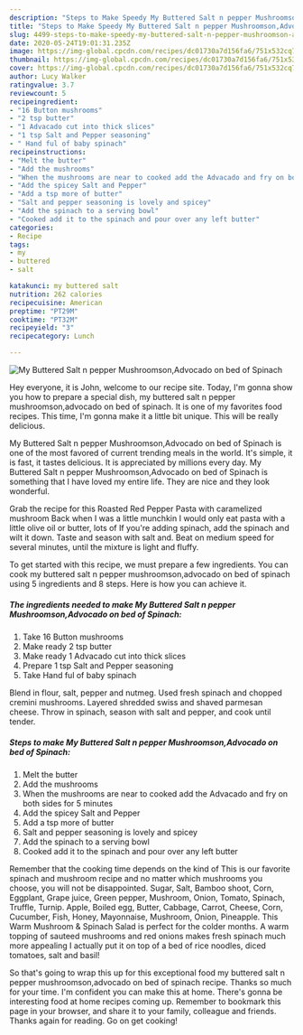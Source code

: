 ```yaml
---
description: "Steps to Make Speedy My Buttered Salt n pepper Mushroomson,Advocado on bed of Spinach"
title: "Steps to Make Speedy My Buttered Salt n pepper Mushroomson,Advocado on bed of Spinach"
slug: 4499-steps-to-make-speedy-my-buttered-salt-n-pepper-mushroomson-advocado-on-bed-of-spinach
date: 2020-05-24T19:01:31.235Z
image: https://img-global.cpcdn.com/recipes/dc01730a7d156fa6/751x532cq70/my-buttered-salt-n-pepper-mushroomsonadvocado-on-bed-of-spinach-recipe-main-photo.jpg
thumbnail: https://img-global.cpcdn.com/recipes/dc01730a7d156fa6/751x532cq70/my-buttered-salt-n-pepper-mushroomsonadvocado-on-bed-of-spinach-recipe-main-photo.jpg
cover: https://img-global.cpcdn.com/recipes/dc01730a7d156fa6/751x532cq70/my-buttered-salt-n-pepper-mushroomsonadvocado-on-bed-of-spinach-recipe-main-photo.jpg
author: Lucy Walker
ratingvalue: 3.7
reviewcount: 5
recipeingredient:
- "16 Button mushrooms"
- "2 tsp butter"
- "1 Advacado cut into thick slices"
- "1 tsp Salt and Pepper seasoning"
- " Hand ful of baby spinach"
recipeinstructions:
- "Melt the butter"
- "Add the mushrooms"
- "When the mushrooms are near to cooked add the Advacado and fry on both sides for 5 minutes"
- "Add the spicey Salt and Pepper"
- "Add a tsp more of butter"
- "Salt and pepper seasoning is lovely and spicey"
- "Add the spinach to a serving bowl"
- "Cooked add it to the spinach and pour over any left butter"
categories:
- Recipe
tags:
- my
- buttered
- salt

katakunci: my buttered salt 
nutrition: 262 calories
recipecuisine: American
preptime: "PT29M"
cooktime: "PT32M"
recipeyield: "3"
recipecategory: Lunch

---
```



![My Buttered Salt n pepper Mushroomson,Advocado on bed of Spinach](https://img-global.cpcdn.com/recipes/dc01730a7d156fa6/751x532cq70/my-buttered-salt-n-pepper-mushroomsonadvocado-on-bed-of-spinach-recipe-main-photo.jpg)

Hey everyone, it is John, welcome to our recipe site. Today, I'm gonna show you how to prepare a special dish, my buttered salt n pepper mushroomson,advocado on bed of spinach. It is one of my favorites food recipes. This time, I'm gonna make it a little bit unique. This will be really delicious.

My Buttered Salt n pepper Mushroomson,Advocado on bed of Spinach is one of the most favored of current trending meals in the world. It's simple, it is fast, it tastes delicious. It is appreciated by millions every day. My Buttered Salt n pepper Mushroomson,Advocado on bed of Spinach is something that I have loved my entire life. They are nice and they look wonderful.

Grab the recipe for this Roasted Red Pepper Pasta with caramelized mushroom Back when I was a little munchkin I would only eat pasta with a little olive oil or butter, lots of If you&#39;re adding spinach, add the spinach and wilt it down. Taste and season with salt and. Beat on medium speed for several minutes, until the mixture is light and fluffy.


To get started with this recipe, we must prepare a few ingredients. You can cook my buttered salt n pepper mushroomson,advocado on bed of spinach using 5 ingredients and 8 steps. Here is how you can achieve it.

<!--inarticleads1-->

##### The ingredients needed to make My Buttered Salt n pepper Mushroomson,Advocado on bed of Spinach:

1. Take 16 Button mushrooms
1. Make ready 2 tsp butter
1. Make ready 1 Advacado cut into thick slices
1. Prepare 1 tsp Salt and Pepper seasoning
1. Take  Hand ful of baby spinach


Blend in flour, salt, pepper and nutmeg. Used fresh spinach and chopped cremini mushrooms. Layered shredded swiss and shaved parmesan cheese. Throw in spinach, season with salt and pepper, and cook until tender. 

<!--inarticleads2-->

##### Steps to make My Buttered Salt n pepper Mushroomson,Advocado on bed of Spinach:

1. Melt the butter
1. Add the mushrooms
1. When the mushrooms are near to cooked add the Advacado and fry on both sides for 5 minutes
1. Add the spicey Salt and Pepper
1. Add a tsp more of butter
1. Salt and pepper seasoning is lovely and spicey
1. Add the spinach to a serving bowl
1. Cooked add it to the spinach and pour over any left butter


Remember that the cooking time depends on the kind of This is our favorite spinach and mushroom recipe and no matter which mushrooms you choose, you will not be disappointed. Sugar, Salt, Bamboo shoot, Corn, Eggplant, Grape juice, Green pepper, Mushroom, Onion, Tomato, Spinach, Truffle, Turnip. Apple, Boiled egg, Butter, Cabbage, Carrot, Cheese, Corn, Cucumber, Fish, Honey, Mayonnaise, Mushroom, Onion, Pineapple. This Warm Mushroom &amp; Spinach Salad is perfect for the colder months. A warm topping of sauteed mushrooms and red onions makes fresh spinach much more appealing I actually put it on top of a bed of rice noodles, diced tomatoes, salt and basil! 

So that's going to wrap this up for this exceptional food my buttered salt n pepper mushroomson,advocado on bed of spinach recipe. Thanks so much for your time. I'm confident you can make this at home. There's gonna be interesting food at home recipes coming up. Remember to bookmark this page in your browser, and share it to your family, colleague and friends. Thanks again for reading. Go on get cooking!
